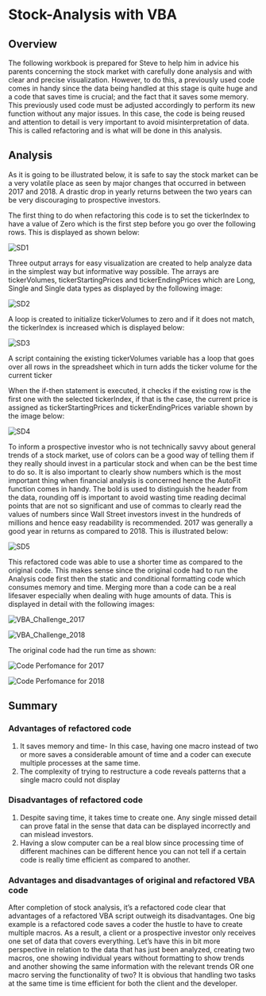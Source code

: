 # Stock-Analysis with VBA 
## Overview 
The following workbook is prepared for Steve to help him in advice his parents concerning the stock market with carefully done analysis and with clear and precise visualization. However, to do this, a previously used code comes in handy since the data being handled at this stage is quite huge and a code that saves time is crucial; and the fact that it saves some memory. This previously used code must be adjusted accordingly to perform its new function without any major issues. In this case, the code is being reused and attention to detail is very important to avoid misinterpretation of data.  This is called refactoring and is what will be done in this analysis. 

## Analysis
As it is going to be illustrated below, it is safe to say the stock market can be a very volatile place as seen by major changes that occurred in between 2017 and 2018.  A drastic drop in yearly returns between the two years can be very discouraging to prospective investors. 

The first thing to do when refactoring this code is to set the tickerIndex to have a value of Zero which is the first step before you go over the following rows. This is displayed as shown below:

![SD1](https://user-images.githubusercontent.com/101376325/161449461-46b29444-a3d4-4505-b8a8-a6508e17d623.png)


Three output arrays for easy visualization are created to help analyze data in the simplest way but informative way possible.  The arrays are tickerVolumes, tickerStartingPrices and tickerEndingPrices which are Long, Single and Single data types as displayed by the following image:

![SD2](https://user-images.githubusercontent.com/101376325/161449498-c5961585-2d6f-4244-a58b-992b32f9ba07.png)


A loop is created to initialize tickerVolumes to zero and if it does not match, the tickerIndex is increased which is displayed below:


![SD3](https://user-images.githubusercontent.com/101376325/161449540-289394bd-c6c1-4ba9-951a-18b75bf0e65d.png)





A script containing the existing tickerVolumes variable has a loop that goes over all rows in the spreadsheet which in turn adds the ticker volume for the current ticker


When the if-then statement is executed, it checks if the existing row is the first one with the selected tickerIndex, if that is the case, the current price is assigned as tickerStartingPrices and tickerEndingPrices variable shown by the image below:


![SD4](https://user-images.githubusercontent.com/101376325/161449577-3faaad10-823b-4319-9626-dbea7084f6ee.png)




To inform a prospective investor who is not technically savvy about general trends of a stock market, use of colors can be a good way of telling them if they really should invest in a particular stock and when can be the best time to do so. It is also important to clearly show numbers which is the most important thing when financial analysis is concerned hence the AutoFit function comes in handy. The bold is used to distinguish the header from the data, rounding off is important to avoid wasting time reading decimal points that are not so significant and use of commas to clearly read the values of numbers since Wall Street investors invest in the hundreds of millions and hence easy readability is recommended. 2017 was generally a good year in returns as compared to 2018. This is illustrated below:

![SD5](https://user-images.githubusercontent.com/101376325/161449637-06754853-ef87-4948-a08c-0192ecd2372f.png)





This refactored code was able to use a shorter time as compared to the original code. This makes sense since the original code had to run the Analysis code first then the static and conditional formatting code which consumes memory and time.  Merging more than a code can be a real lifesaver especially when dealing with huge amounts of data.  This is displayed in detail with the following images:

![VBA_Challenge_2017](https://user-images.githubusercontent.com/101376325/161449372-511b4bce-5d29-4f76-8885-0cfbe4c43ba1.png)

![VBA_Challenge_2018](https://user-images.githubusercontent.com/101376325/161449405-fed67bd7-9dac-4d1d-92bf-5e90954659a9.png)


The original code had the run time as shown:

![Code Perfomance for 2017](https://user-images.githubusercontent.com/101376325/161449785-862e64ad-fea1-4307-a9eb-93fb33916620.png)


![Code Perfomance for 2018](https://user-images.githubusercontent.com/101376325/161449829-f984c3e0-afe6-4519-8e31-c6ce53649b50.png)

## Summary
### Advantages of refactored code
1.	It saves memory and time- In this case, having one macro instead of two or more saves a considerable amount of time and a coder can execute multiple processes at the same time. 
2.	 The complexity of trying to restructure a code reveals patterns that a single macro could not display

### Disadvantages of refactored code
1.	Despite saving time, it takes time to create one. Any single missed detail can prove fatal in the sense that data can be displayed incorrectly and can mislead investors.
2.	Having a slow computer can be a real blow since processing time of different machines can be different hence you can not tell if a certain code is really time efficient as compared to another. 

### Advantages and disadvantages of original and refactored VBA code
After completion of stock analysis, it’s a refactored code clear that advantages of a refactored VBA script outweigh its disadvantages. One big example is a refactored code saves a coder the hustle to have to create multiple macros. As a result, a client or a prospective investor only receives one set of data that covers everything.  Let’s have this in bit more perspective in relation to the data that has just been analyzed, creating two macros, one showing individual years without formatting to show trends and another showing the same information with the relevant trends OR one macro serving the functionality of two? It is obvious that handling two tasks at the same time is time efficient for both the client and the developer. 
